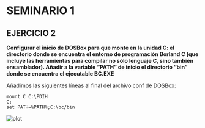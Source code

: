 # SEMINARIO 1 #


## EJERCICIO 2 ##

**Configurar el inicio de DOSBox para que monte en la unidad C: el directorio donde se encuentra el entorno de programación Borland C (que incluye las herramientas para compilar no sólo lenguaje C, sino también ensamblador). Añadir a la variable “PATH” de inicio el directorio “bin” donde se encuentra el ejecutable BC.EXE**

Añadimos las siguientes líneas al final del archivo conf de DOSBox:

```shell
mount C C:\PDIH
C:
set PATH=%PATH%;C:\bc/bin
```

![plot](../images/setup.png)
